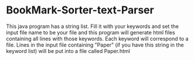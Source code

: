 # BookMark-Sorter-text-Parser

This java program has a string list. Fill it with your keywords and set the input file name to be your file and this program will generate html files containing all lines with those keywords. Each keyword will correspond to a file. Lines in the input file containing "Paper" (if you have this string in the keyword list) will be put into a file called Paper.html
